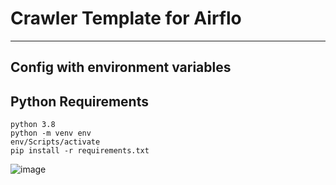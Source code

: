 # Crawler Template for Airflo
***
## Config with environment variables

## Python Requirements
```angular2html
python 3.8
python -m venv env
env/Scripts/activate
pip install -r requirements.txt
```

![image](https://user-images.githubusercontent.com/79197775/218362751-7064fd0d-fa2f-4d6b-ab63-f65f487bd90a.png)

